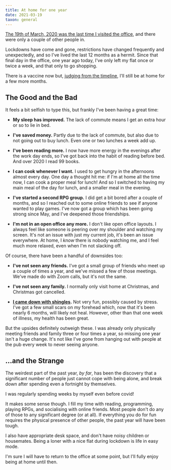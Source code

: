 ```yaml
---
title: At home for one year
date: 2021-03-19
taxon: general
---
```


[The 19th of March, 2020 was the last time I visited the office][],
and there were only a couple of other people in.

Lockdowns have come and gone, restrictions have changed frequently and
unexpectedly, and so I've lived the last 12 months as a hermit.  Since
that final day in the office, one year ago today, I've only left my
flat once or twice a week, and that only to go shopping.

There is a vaccine now but, [judging from the timeline][], I'll still
be at home for a few more months.

[The 19th of March, 2020 was the last time I visited the office]: weeknotes-079.html
[judging from the timeline]: https://www.bbc.co.uk/news/health-55045639


## The Good and the Bad

It feels a bit selfish to type this, but frankly I've been having a
great time:

- **My sleep has improved.**  The lack of commute means I get an extra
  hour or so to lie in bed.

- **I've saved money.**  Partly due to the lack of commute, but also
  due to not going out to buy lunch.  Even one or two lunches a week
  add up.

- **I've been reading more.**  I now have more energy in the evenings
  after the work day ends, so I've got back into the habit of reading
  before bed.  And over 2020 I read 99 books.

- **I can cook whenever I want.**  I used to get hungry in the
  afternoons almost every day.  One day a thought hit me: if I'm at
  home all the time now, I can cook a proper meal for lunch!  And so I
  switched to having my main meal of the day for lunch, and a smaller
  meal in the evening.

- **I've started a second RPG group.**  I did get a bit bored after a
  couple of months, and so I reached out to some online friends to see
  if anyone wanted to play games.  I've now got a group which has been
  going strong since May, and I've deepened those friendships.

- **I'm not in an open office any more.**  I don't like open office
  layouts.  I always feel like someone is peering over my shoulder and
  watching my screen.  It's not an issue with just my current job,
  it's been an issue everywhere.  At home, I *know* there is nobody
  watching me, and I feel much more relaxed, even when I'm not
  slacking off.

Of course, there have been a handful of downsides too:

- **I've not seen any friends.**  I've got a small group of friends
  who meet up a couple of times a year, and we've missed a few of
  those meetings.  We've made do with Zoom calls, but it's not the
  same.

- **I've not seen any family.**  I normally only visit home at
  Christmas, and Christmas got cancelled.

- **[I came down with shingles][].**  Not very fun, possibly caused by
  stress.  I've got a few small scars on my forehead which, now that
  it's been nearly 6 months, will likely not heal.  However, other
  than that one week of illness, my health has been great.

But the upsides definitely outweigh these.  I was already only
physically meeting friends and family three or four times a year, so
missing one year isn't a huge change.  It's not like I've gone from
hanging out with people at the pub every week to never seeing anyone.

[I came down with shingles]: weeknotes-107.html


## ...and the Strange

The weirdest part of the past year, *by far*, has been the discovery
that a significant number of people just cannot cope with being alone,
and break down after spending even a fortnight by themselves.

I was regularly spending weeks by myself even before covid!

It makes some sense though.  I fill my time with reading, programming,
playing RPGs, and socialising with online friends.  Most people don't
do any of those to any significant degree (or at all).  If everything
you do for fun requires the physical presence of other people, the
past year will have been tough.

I also have appropriate desk space, and don't have noisy children or
housemates.  Being a loner with a nice flat during lockdown is life in
easy mode.

I'm sure I will have to return to the office at some point, but I'll
fully enjoy being at home until then.
